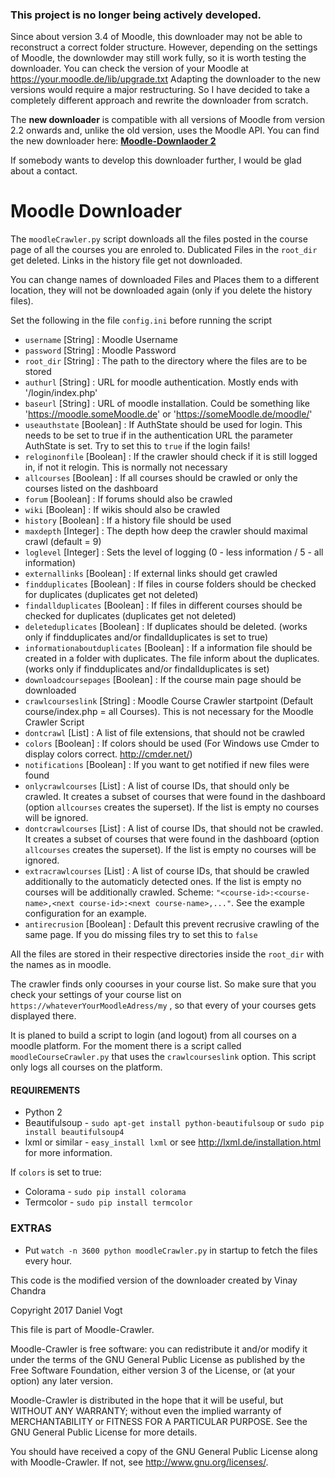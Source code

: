 
### This project is no longer being actively developed. 

Since about version 3.4 of Moodle, this downloader may not be able to reconstruct a correct folder structure. However, depending on the settings of Moodle, the downlowder may still work fully, so it is worth testing the downloader. 
You can check the version of your Moodle at https://your.moodle.de/lib/upgrade.txt Adapting the downloader to the new versions would require a major restructuring. So I have decided to take a completely different approach and rewrite the downloader from scratch.  

The **new downloader** is compatible with all versions of Moodle from version 2.2 onwards and, unlike the old version, uses the Moodle API. You can find the new downloader here: **[Moodle-Downlaoder 2](https://github.com/C0D3D3V/Moodle-Downloader-2)**

If somebody wants to develop this downloader further, I would be glad about a contact.

# Moodle Downloader

The `moodleCrawler.py` script downloads all the files posted in the course page of all the courses you are enroled to.
Dublicated Files in the `root_dir` get deleted. Links in the history file get not downloaded.

You can change names of downloaded Files and Places them to a different location, they will not be downloaded again (only if you delete the history files).

Set the following in the file `config.ini` before running the script

- `username` [String] : Moodle Username
- `password` [String] : Moodle Password
- `root_dir` [String] : The path to the directory where the files are to be stored
- `authurl` [String] : URL for moodle authentication. Mostly ends with '/login/index.php'
- `baseurl` [String] : URL of moodle installation. Could be something like 'https://moodle.someMoodle.de' or 'https://someMoodle.de/moodle/'
- `useauthstate` [Boolean] : If AuthState should be used for login. This needs to be set to true if in the authentication URL the parameter AuthState is set. Try to set this to `true` if the login fails!
- `reloginonfile` [Boolean] : If the crawler should check if it is still logged in, if not it relogin. This is normally not necessary
- `allcourses` [Boolean] : If all courses should be crawled or only the courses listed on the dashboard
- `forum` [Boolean] : If forums should also be crawled 
- `wiki` [Boolean] : If wikis should also be crawled 
- `history` [Boolean] : If a history file should be used 
- `maxdepth` [Integer] : The depth how deep the crawler should maximal crawl (default = 9) 
- `loglevel` [Integer] : Sets the level of logging (0 - less information / 5 - all information)
- `externallinks` [Boolean] : If external links should get crawled
- `findduplicates` [Boolean] : If files in course folders should be checked for duplicates (duplicates get not deleted)
- `findallduplicates` [Boolean] : If files in different courses should be checked for duplicates (duplicates get not deleted)
- `deleteduplicates` [Boolean] : If duplicates should be deleted. (works only if findduplicates and/or findallduplicates is set to true) 
- `informationaboutduplicates` [Boolean] : If a information file should be created in a folder with duplicates. The file inform about the duplicates. (works only if findduplicates and/or findallduplicates is set)
- `downloadcoursepages` [Boolean] : If the course main page should be downloaded
- `crawlcourseslink` [String] : Moodle Course Crawler startpoint (Default course/index.php = all Courses). This is not necessary for the Moodle Crawler Script
- `dontcrawl` [List] : A list of file extensions, that should not be crawled
- `colors` [Boolean] : If colors should be used (For Windows use Cmder to display colors correct. http://cmder.net/)
- `notifications` [Boolean] : If you want to get notified if new files were found
- `onlycrawlcourses` [List] : A list of course IDs, that should only be crawled. It creates a subset of courses that were found in the dashboard (option `allcourses` creates the superset). If the list is empty no courses will be ignored.
- `dontcrawlcourses` [List] : A list of course IDs, that should not be crawled. It creates a subset of courses that were found in the dashboard (option `allcourses` creates the superset). If the list is empty no courses will be ignored.
- `extracrawlcourses` [List] : A list of course IDs, that should be crawled additionally to the automaticly detected ones. If the list is empty no courses will be additionally crawled. Scheme: `"<course-id>:<course-name>,<next course-id>:<next course-name>,..."`. See the example configuration for an example.
- `antirecrusion` [Boolean] : Default this prevent recrusive crawling of the same page. If you do missing files try to set this to `false`

All the files are stored in their respective directories inside the `root_dir` with the names as in moodle.

The crawler finds only coourses in your course list. So make sure that you check your settings of your course list on `https://whateverYourMoodleAdress/my` , so that every of your courses gets displayed there.

It is planed to build a script to login (and logout) from all courses on a moodle platform. For the moment there is a script called `moodleCourseCrawler.py` that uses the `crawlcourseslink` option. This script only logs all courses on the platform.


#### REQUIREMENTS

- Python 2
- Beautifulsoup - `sudo apt-get install python-beautifulsoup` or `sudo pip install beautifulsoup4`
- lxml or similar - `easy_install lxml` or see http://lxml.de/installation.html for more information.

If `colors` is set to true:
- Colorama - `sudo pip install colorama`
- Termcolor - `sudo pip install termcolor`

### EXTRAS

- Put `watch -n 3600 python moodleCrawler.py` in startup to fetch the files every hour.



This code is the modified version of the downloader created by Vinay Chandra



  Copyright 2017 Daniel Vogt

   This file is part of Moodle-Crawler.

   Moodle-Crawler is free software: you can redistribute it and/or modify
   it under the terms of the GNU General Public License as published by
   the Free Software Foundation, either version 3 of the License, or
   (at your option) any later version.

   Moodle-Crawler is distributed in the hope that it will be useful,
   but WITHOUT ANY WARRANTY; without even the implied warranty of
   MERCHANTABILITY or FITNESS FOR A PARTICULAR PURPOSE.  See the
   GNU General Public License for more details.

   You should have received a copy of the GNU General Public License
   along with Moodle-Crawler.  If not, see <http://www.gnu.org/licenses/>.
